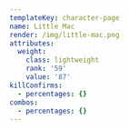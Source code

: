```yaml
---
templateKey: character-page
name: Little Mac
render: /img/little-mac.png
attributes:
  weight:
    class: lightweight
    rank: '59'
    value: '87'
killConfirms:
  - percentages: {}
combos:
  - percentages: {}
---
```


